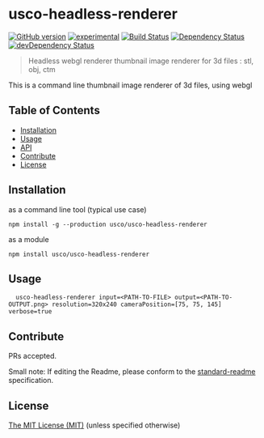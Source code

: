 # usco-headless-renderer

[![GitHub version](https://badge.fury.io/gh/usco%2Fusco-headless-renderer.svg)](https://badge.fury.io/gh/usco%2Fusco-headless-renderer)
[![experimental](http://badges.github.io/stability-badges/dist/experimental.svg)](http://github.com/badges/stability-badges)
[![Build Status](https://travis-ci.org/usco/usco-headless-renderer.svg)](https://travis-ci.org/usco/usco-headless-renderer)
[![Dependency Status](https://david-dm.org/usco/usco-headless-renderer.svg)](https://david-dm.org/usco/usco-headless-renderer)
[![devDependency Status](https://david-dm.org/usco/usco-headless-renderer/dev-status.svg)](https://david-dm.org/usco/usco-headless-renderer#info=devDependencies)


> Headless webgl renderer thumbnail image renderer for 3d files : stl, obj, ctm

This is a command line thumbnail image renderer of 3d files, using webgl

## Table of Contents

- [Installation](#installation)
- [Usage](#usage)
- [API](#api)
- [Contribute](#contribute)
- [License](#license)


## Installation

as a command line tool (typical use case)

```
npm install -g --production usco/usco-headless-renderer
```

as a module

```
npm install usco/usco-headless-renderer
```

## Usage

```
  usco-headless-renderer input=<PATH-TO-FILE> output=<PATH-TO-OUTPUT.png> resolution=320x240 cameraPosition=[75, 75, 145] verbose=true
```


## Contribute

PRs accepted.

Small note: If editing the Readme, please conform to the [standard-readme](https://github.com/RichardLitt/standard-readme) specification.


## License

[The MIT License (MIT)](https://github.com/usco/usco-headless-renderer/blob/master/LICENSE)
(unless specified otherwise)
